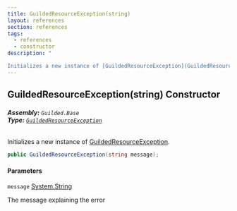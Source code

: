 ```yaml
---
title: GuildedResourceException(string)
layout: references
section: references
tags:
  - references
  - constructor
description: "

Initializes a new instance of [GuildedResourceException](GuildedResourceException.md 'Guilded.Base.GuildedResourceException')."
---
```


## GuildedResourceException(string) Constructor
###### **Assembly:** `Guilded.Base`<br/>**Type:** [`GuildedResourceException`](GuildedResourceException.md 'Guilded.Base.GuildedResourceException')

Initializes a new instance of [GuildedResourceException](GuildedResourceException.md 'Guilded.Base.GuildedResourceException').

```csharp
public GuildedResourceException(string message);
```
#### Parameters

<a name='Guilded.Base.GuildedResourceException.GuildedResourceException(string).message'></a>

`message` [System.String](https://docs.microsoft.com/en-us/dotnet/api/System.String 'System.String')

The message explaining the error